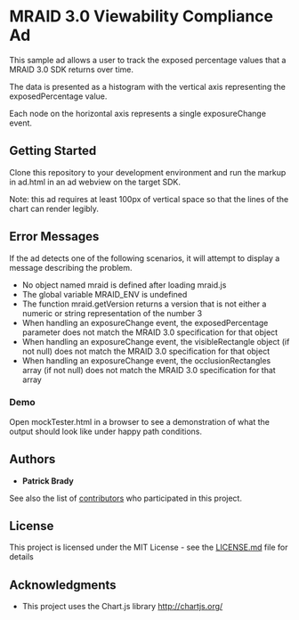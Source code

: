 # MRAID 3.0 Viewability Compliance Ad

This sample ad allows a user to track the exposed percentage values that a MRAID 3.0 SDK returns over time.

The data is presented as a histogram with the vertical axis representing the exposedPercentage value.

Each node on the horizontal axis represents a single exposureChange event.

## Getting Started

Clone this repository to your development environment and run the markup in ad.html in an ad webview on the target SDK.

Note: this ad requires at least 100px of vertical space so that the lines of the chart can render legibly.

## Error Messages

If the ad detects one of the following scenarios, it will attempt to display a message describing the problem.
* No object named mraid is defined after loading mraid.js
* The global variable MRAID_ENV is undefined
* The function mraid.getVersion returns a version that is not either a numeric or string representation of the number 3
* When handling an exposureChange event, the exposedPercentage parameter does not match the MRAID 3.0 specification for that object
* When handling an exposureChange event, the visibleRectangle object (if not null) does not match the MRAID 3.0 specification for that object
* When handling an exposureChange event, the occlusionRectangles array (if not null) does not match the MRAID 3.0 specification for that array

### Demo

Open mockTester.html in a browser to see a demonstration of what the output should look like under happy path conditions.

## Authors

* **Patrick Brady**

See also the list of [contributors](https://github.com/your/project/contributors) who participated in this project.

## License

This project is licensed under the MIT License - see the [LICENSE.md](LICENSE.md) file for details

## Acknowledgments

* This project uses the Chart.js library http://chartjs.org/
